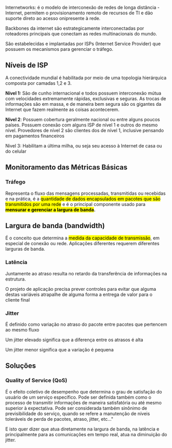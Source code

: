 Internetworks: é o modelo de interconexão de redes de longa distância - Internet, permitem o provisionamento remoto de recursos de TI e dão suporte direto ao acesso onipresente à rede.

Backbones da internet são estrategicamente interconectadas por roteadores principais que conectam as redes multinacionais do mundo.

São estabelecidas e implantadas por ISPs (Internet Service Provider) que possuem os mecanismos para gerenciar o tráfego.

## Níveis de ISP

A conectividade mundial é habilitada por meio de uma topologia hierárquica composta por camadas 1,2 e 3.

**Nível 1:** São de cunho internacional e todos possuem interconexão mútua com velocidades extremamente rápidas, exclusivas e seguras.
	As trocas de informações são em massa, e de maneira bem segura são os gigantes da Internet que fazem realmente as coisas acontecerem.

**Nível 2**: Possuem cobertura geralmente nacional ou entre alguns poucos países. Possuem conexão com alguns ISP de nível 1 e outros do mesmo nível.
	Provedores de nível 2 são clientes dos de nível 1, inclusive pensando em pagamentos financeiros

Nivel 3: Habilitam a última milha, ou seja seu acesso à Internet de casa ou do celular

## Monitoramento das Métricas Básicas

### Tráfego
Representa o fluxo das mensagens processadas, transmitidas ou recebidas e na prática, é a <mark class="hltr-yellow">quantidade de dados encapsulados em pacotes que são transmitidos por uma rede</mark> e é o principal componente usado para **<mark class="hltr-yellow">mensurar e gerenciar a largura de banda</mark>.**

## Largura de banda (bandwidth)
É o conceito que determina a <mark class="hltr-yellow">medida da capacidade de transmissão</mark>, em especial de conexão ou rede.  Aplicações diferentes requerem diferentes larguras de banda.

### Latência
Juntamente ao atraso resulta no retardo da transferência de informações na estrutura.

O projeto de aplicação precisa prever controles para evitar que alguma destas variáveis atrapalhe de alguma forma a entrega de valor para o cliente final

### Jitter
É definido como variação no atraso do pacote entre pacotes que pertencem ao mesmo fluxo

Um jitter elevado significa que a diferença entre os atrasos é alta

Um jitter menor significa que a variação é pequena

## Soluções

### Quality of Service (QoS)

É o efeito coletivo de desempenho que determina o grau de satisfação do usuário de um serviço específico. Pode ser definida também como o processo de transmitir informações de maneira satisfatória ou até mesmo superior à expectativa. Pode ser considerada também sinônimo de previsibilidade do serviço, quando se refere a manutenção de níveis toleráveis de perda de pacotes, atraso, jitter, etc..."

E isto quer dizer que atua diretamente na largura de banda, na latência e principalmente para as comunicações em tempo real, atua na diminuição do jitter.



